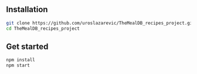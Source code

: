 ## Installation

```bash
git clone https://github.com/uroslazarevic/TheMealDB_recipes_project.git
cd TheMealDB_recipes_project
```

## Get started

```bash
npm install
npm start
```